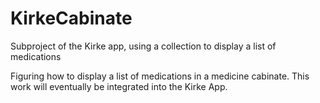 # KirkeCabinate
Subproject of the Kirke app, using a collection to display a list of medications

Figuring how to display a list of medications in a medicine cabinate. This work will eventually be integrated into the Kirke App.
